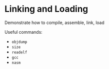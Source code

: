 # Linking and Loading

Demonstrate how to compile, assemble, link, load

Useful commands:

* `objdump`
* `size`
* `readelf`
* `gcc`
* `nasm` 
